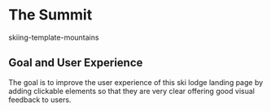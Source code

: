 # The Summit
skiing-template-mountains

## Goal and User Experience
The goal is to improve the user experience of this ski lodge landing page by adding clickable elements so that they are very clear offering good visual feedback to users.
